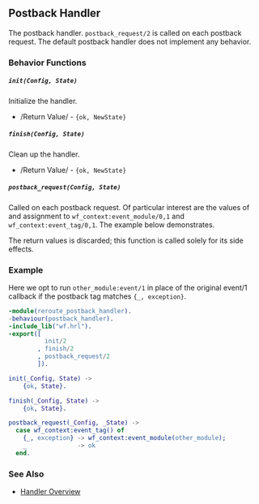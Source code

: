 <!-- dash: Handlers - Postback | Guide | ###:Section -->

## Postback Handler

The postback handler.  `postback_request/2` is called on each postback
request.  The default postback handler does not implement any behavior.

### Behavior Functions

##### `init(Config, State)`

Initialize the handler.

 * /Return Value/ - `{ok, NewState}`

##### `finish(Config, State)`

Clean up the handler.

 * /Return Value/ - `{ok, NewState}`

##### `postback_request(Config, State)`

Called on each postback request.  Of particular interest are the
values of and assignment to `wf_context:event_module/0,1` and
`wf_context:event_tag/0,1`.  The example below demonstrates.

The return values is discarded; this function is called solely for its
side effects.

### Example

Here we opt to run `other_module:event/1` in place of the original
event/1 callback if the postback tag matches `{_, exception}`.

``` erlang
-module(reroute_postback_handler).
-behaviour(postback_handler).
-include_lib("wf.hrl").
-export([
          init/2
        , finish/2
        , postback_request/2
        ]).

init(_Config, State) ->
    {ok, State}.

finish(_Config, State) ->
    {ok, State}.

postback_request(_Config, _State) ->
  case wf_context:event_tag() of
    {_, exception} -> wf_context:event_module(other_module);
    _              -> ok
  end.
```

 ### See Also

 *  [Handler Overview](./handlers.md)
